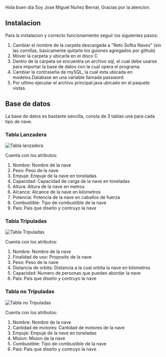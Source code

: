 Hola buen dia
Soy Jose Miguel Nuñez Bernal, Gracias por la atencion.


## Instalacion

Para la instalacion y correcto funcionamiento seguir los siguientes pasos:

1. Cambiar el nombre de la carpeta descargada a "Reto Sofka Naves" (sin las comillas, basicamente quitarle los guiones agregados por github)
2. Mover la carpeta y ubicarla en el disco C
3. Dentro de la carpeta se encuentra un archivo sql, el cual debe usarse para importar la base de datos con la cual opera el programa.
4. Cambiar la contraseña de mySQL, la cual esta ubicada en modelos.Database en una variable llamada password
5. Por ultimo ejecutar el archivo principal.java ubicado en el paquete vistas.

## Base de datos

La base de datos es bastante sencilla, consta de 3 tablas una para cada tipo de nave.

### Tabla Lanzadera

![Tabla lanzadera](https://res.cloudinary.com/drwxceogq/image/upload/v1672448018/samples/Tabla_lanzadera_sjmgfz.jpg)

Cuenta con los atributos:

1. Nombre: Nombre de la nave
2. Peso: Peso de la nave
3. Empuje: Empuje de la nave en toneladas
4. Capacidad: Capacidad de carga de la nave en toneladas
5. Altura: Altura de la nave en metros
6. Alcance: Alcance de la nave en kilometros
7. Potencia: Potencia de la nave en caballos de fuerza
8. Combustible: Tipo de combustible de la nave
9. Pais: Pais que diseño y contruyo la nave

### Tabla Tripuladas

![Tabla Tripuladas](https://res.cloudinary.com/drwxceogq/image/upload/v1672448662/samples/Tabla_tripuladas_xn7ame.jpg)

Cuenta con los atributos:

1. Nombre: Nombre de la nave
2. Finalidad de uso: Proposito de la nave
3. Peso: Peso de la nave
4. Distancia de orbita: Distancia a la cual orbita la nave en kilometros
5. Capacidad: Numero de personas que pueden abordar la nave
6. Pais: Pais que diseño y contruyo la nave

### Tabla no Tripuladas

![Tabla no Tripuladas](https://res.cloudinary.com/drwxceogq/image/upload/v1672449060/samples/no_Tripuladas_wkvsiw.jpg)

Cuenta con los atributos:

1. Nombre: Nombre de la nave
2. Cantidad de motores: Cantidad de motores de la nave
3. Empuje: Empuje de la nave en toneladas
4. Mision: Mision de la nave
5. Combustible: Tipo de combustible de la nave
6. Pais: Pais que diseño y contruyo la nave




